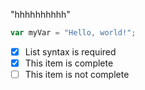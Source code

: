 
"hhhhhhhhhh"
``` javascript
var myVar = "Hello, world!";
```
- [x] List syntax is required
- [x] This item is complete
- [ ] This item is not complete
